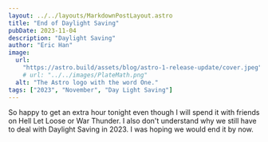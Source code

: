 ```yaml
---
layout: ../../layouts/MarkdownPostLayout.astro
title: "End of Daylight Saving"
pubDate: 2023-11-04
description: "Daylight Saving"
author: "Eric Han"
image:
  url:
    "https://astro.build/assets/blog/astro-1-release-update/cover.jpeg"
    # url: "../../images/PlateMath.png"
  alt: "The Astro logo with the word One."
tags: ["2023", "November", "Day Light Saving"]
---
```


So happy to get an extra hour tonight even though I will spend it with friends on Hell Let Loose or War Thunder. I also don't understand why we still have to deal with Daylight Saving in 2023. I was hoping we would end it by now.
